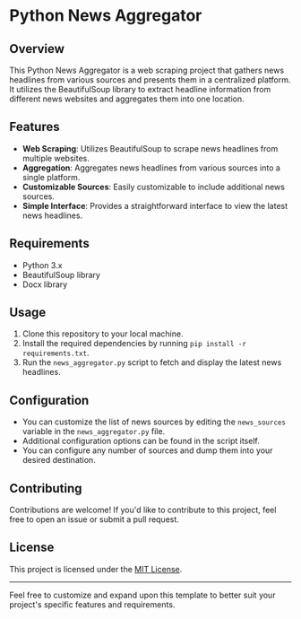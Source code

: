 # Python News Aggregator

## Overview
This Python News Aggregator is a web scraping project that gathers news headlines from various sources and presents them in a centralized platform. It utilizes the BeautifulSoup library to extract headline information from different news websites and aggregates them into one location.

## Features
- **Web Scraping**: Utilizes BeautifulSoup to scrape news headlines from multiple websites.
- **Aggregation**: Aggregates news headlines from various sources into a single platform.
- **Customizable Sources**: Easily customizable to include additional news sources.
- **Simple Interface**: Provides a straightforward interface to view the latest news headlines.

## Requirements
- Python 3.x
- BeautifulSoup library
- Docx library

## Usage
1. Clone this repository to your local machine.
2. Install the required dependencies by running `pip install -r requirements.txt`.
3. Run the `news_aggregator.py` script to fetch and display the latest news headlines.

## Configuration
- You can customize the list of news sources by editing the `news_sources` variable in the `news_aggregator.py` file.
- Additional configuration options can be found in the script itself.
- You can configure any number of sources and dump them into your desired destination.

## Contributing
Contributions are welcome! If you'd like to contribute to this project, feel free to open an issue or submit a pull request.

## License
This project is licensed under the [MIT License](LICENSE).

---

Feel free to customize and expand upon this template to better suit your project's specific features and requirements.
